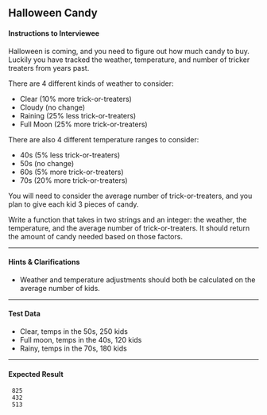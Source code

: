 ## Halloween Candy

#### Instructions to Interviewee
Halloween is coming, and you need to figure out how much candy to buy. Luckily you have tracked the weather, temperature, and number of tricker treaters from years past. 

There are 4 different kinds of weather to consider:
- Clear (10% more trick-or-treaters)
- Cloudy (no change)
- Raining (25% less trick-or-treaters)
- Full Moon (25% more trick-or-treaters)

There are also 4 different temperature ranges to consider:
- 40s (5% less trick-or-treaters)
- 50s (no change)
- 60s (5% more trick-or-treaters)
- 70s (20% more trick-or-treaters)

You will need to consider the average number of trick-or-treaters, and you plan to give each kid 3 pieces of candy.

Write a function that takes in two strings and an integer: the weather, the temperature, and the average number of trick-or-treaters. It should return the amount of candy needed based on those factors.

---
#### Hints & Clarifications
- Weather and temperature adjustments should both be calculated on the average number of kids.

---
#### Test Data
 - Clear, temps in the 50s, 250 kids
 - Full moon, temps in the 40s, 120 kids
 - Rainy, temps in the 70s, 180 kids

---
#### Expected Result
```
 825
 432
 513
```
